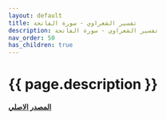 ```yaml
---
layout: default
title: تفسير الشعراوي - سورة الفاتحة
description: تفسير الشعراوي - سورة الفاتحة
nav_order: 50
has_children: true
---
```


# {{ page.description }}

#### [المصدر الاصلي ](https://shamela.ws/book/1083/1)
